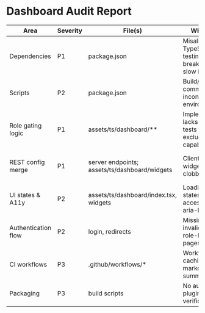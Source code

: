 # Dashboard Audit Report

| Area | Severity | File(s) | Why it matters | Fix |
| --- | --- | --- | --- | --- |
| Dependencies | P1 | package.json | Misaligned TypeScript and testing libraries can break builds and slow installs | Align TypeScript 5.6+ with ts-jest, ajv, testing libs; drop unused packages |
| Scripts | P2 | package.json | Build/test commands inconsistent across environments | Normalize build, dev, test:js, typecheck, lint:js; output to assets/dist |
| Role gating logic | P1 | assets/ts/dashboard/** | Implementation lacks precedence tests for excludeRoles > capability > roles | Add unit tests covering each branch |
| REST config merge | P1 | server endpoints; assets/ts/dashboard/widgets | Client and server widget lists may clobber props | Merge by id preserving rest-only properties; add tests for [] and specific role arrays |
| UI states & A11y | P2 | assets/ts/dashboard/index.tsx, widgets | Loading/error/empty states miss accessible copy and aria-live regions | Ensure visible text and labels; add tests |
| Authentication flow | P2 | login, redirects | Missing tests for invalid login and role-based landing pages | Add e2e specs to verify redirects and messages |
| CI workflows | P3 | .github/workflows/* | Workflows missing caching and markdown summaries | Add caching, timeouts, $GITHUB_STEP_SUMMARY, and artifact uploads |
| Packaging | P3 | build scripts | No automated plugin zip verification | Extend CI to build ZIP and smoke test in clean WP |
